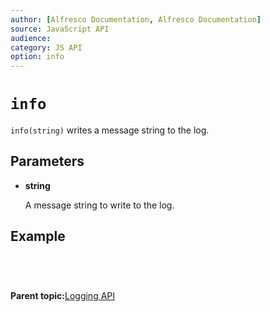 ```yaml
---
author: [Alfresco Documentation, Alfresco Documentation]
source: JavaScript API
audience: 
category: JS API
option: info
---
```


# `info`

`info(string)` writes a message string to the log.

## Parameters

-   **string**

    A message string to write to the log.


## Example

```

         
      
```

**Parent topic:**[Logging API](../references/API-JS-Logging.md)

